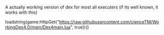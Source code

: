 A actually working version of dex for most all executers (if its well known, it works with this)

loadstring(game:HttpGet("https://raw.githubusercontent.com/cienceTM/WorkingDex4.0/main/Dex4main.lua", true))()
